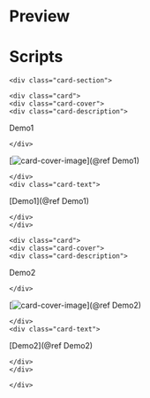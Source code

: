 # Preview

# Scripts


```@raw html
<div class="card-section">
```

```@raw html
<div class="card">
<div class="card-cover">
<div class="card-description">
```
Demo1
```@raw html
</div>
```
[![card-cover-image](covers/demo1.png)](@ref Demo1)
```@raw html
</div>
<div class="card-text">
```

[Demo1](@ref Demo1)

```@raw html
</div>
</div>
```

```@raw html
<div class="card">
<div class="card-cover">
<div class="card-description">
```
Demo2
```@raw html
</div>
```
[![card-cover-image](covers/demo2.svg)](@ref Demo2)
```@raw html
</div>
<div class="card-text">
```

[Demo2](@ref Demo2)

```@raw html
</div>
</div>
```



```@raw html
</div>
```

